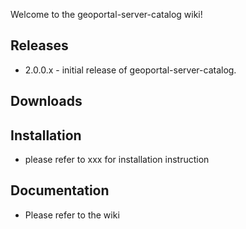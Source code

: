 Welcome to the geoportal-server-catalog wiki!

## Releases
- 2.0.0.x - initial release of geoportal-server-catalog.

## Downloads

## Installation
- please refer to xxx for installation instruction

## Documentation
- Please refer to the wiki
